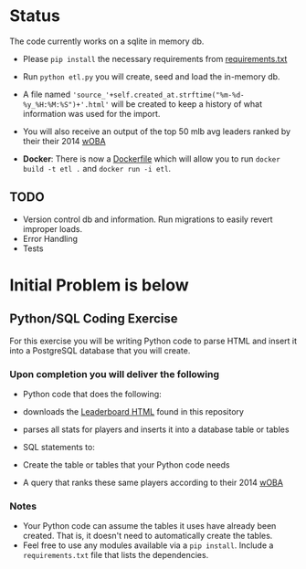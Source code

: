 # Status
The code currently works on a sqlite in memory db.

* Please `pip install` the necessary requirements from [requirements.txt](requirements.txt)
* Run `python etl.py` you will create, seed and load the in-memory db.
* A file named `'source_'+self.created_at.strftime("%m-%d-%y_%H:%M:%S")+'.html'` will be created to keep a history of what information was used for the import.
* You will also receive an output of the top 50 mlb avg leaders ranked by their their 2014 [wOBA](http://www.fangraphs.com/library/offense/woba/)

* **Docker**: There is now a [Dockerfile](Dockerfile) which will allow you to run `docker build -t etl .` and `docker run -i etl`.

## TODO
* Version control db and information. Run migrations to easily revert improper loads.
* Error Handling
* Tests

# Initial Problem is below

## Python/SQL Coding Exercise

For this exercise you will be writing Python code to parse HTML and insert it into a PostgreSQL database that you will create.

### Upon completion you will deliver the following
* Python code that does the following:
 * downloads the [Leaderboard HTML](static/leaderboard.html) found in this repository
 * parses all stats for players and inserts it into a database table or tables

* SQL statements to:
 * Create the table or tables that your Python code needs
 * A query that ranks these same players according to their 2014 [wOBA](http://www.fangraphs.com/library/offense/woba/)

### Notes

* Your Python code can assume the tables it uses have already been created. That is, it doesn't need to
automatically create the tables.
* Feel free to use any modules available via a ```pip install```. Include a ```requirements.txt``` file that
lists the dependencies.
